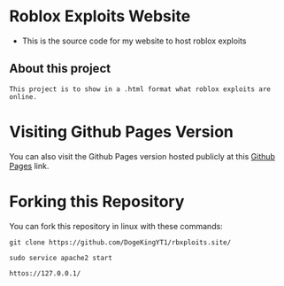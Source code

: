# Roblox Exploits Website

- This is the source code for my website to host roblox exploits

## About this project
`This project is to show in a .html format what roblox exploits are online.`

# Visiting Github Pages Version
You can also visit the Github Pages version hosted publicly at this [Github Pages](#index.html) link.

# Forking this Repository
You can fork this repository in linux with these commands:

``git clone https://github.com/DogeKingYT1/rbxploits.site/``

``sudo service apache2 start``

``httos://127.0.0.1/``
